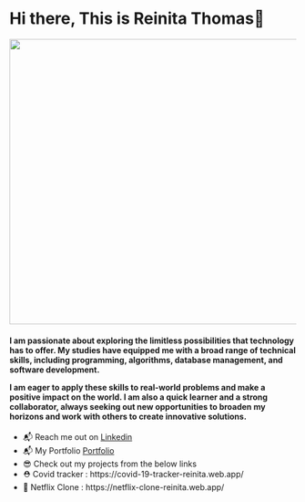 <h1>Hi there, This is Reinita Thomas👋</h1>

<img src="https://miro.medium.com/max/1400/0*K2WLMTExLyida7OR.gif" width="600" height="500"  />

<h4>
  I am passionate about exploring the limitless possibilities that technology has to offer. My studies have equipped me with a broad range of technical skills, including programming, algorithms, database management, and software development.
  
  I am eager to apply these skills to real-world problems and make a positive impact on the world. I am also a quick learner and a strong collaborator, always seeking out new opportunities to broaden my horizons and work with others to create innovative solutions.
</h2>

<ul>
<li>📬 Reach me out on <a href="https://www.linkedin.com/in/reinita-thomas-27876b1b5/">Linkedin</a></li>
<li>📬 My Portfolio <a href="https://reinita-s-portfolio.web.app/">Portfolio</a></li>
<li>😎 Check out my projects from the below links</li>
<li>⛑️ Covid tracker : https://covid-19-tracker-reinita.web.app/</li>
<li>🍿 Netflix Clone : https://netflix-clone-reinita.web.app/</li>
</ul>
